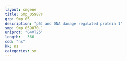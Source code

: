 ```yaml
---
layout: smgene
title: Smp_059870
grp: Smp_05
description: "p53 and DNA damage regulated protein 1"
smp: Smp_059870.1
uniprot: "G4VT25"
length:   366
cdd: "ns"
kk: ns
categories: sm
---
```

